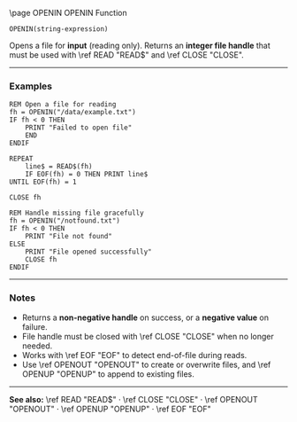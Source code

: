 \page OPENIN OPENIN Function

```basic
OPENIN(string-expression)
```

Opens a file for **input** (reading only).
Returns an **integer file handle** that must be used with \ref READ "READ$" and \ref CLOSE "CLOSE".

---

### Examples

```basic
REM Open a file for reading
fh = OPENIN("/data/example.txt")
IF fh < 0 THEN
    PRINT "Failed to open file"
    END
ENDIF

REPEAT
    line$ = READ$(fh)
    IF EOF(fh) = 0 THEN PRINT line$
UNTIL EOF(fh) = 1

CLOSE fh
```

```basic
REM Handle missing file gracefully
fh = OPENIN("/notfound.txt")
IF fh < 0 THEN
    PRINT "File not found"
ELSE
    PRINT "File opened successfully"
    CLOSE fh
ENDIF
```

---

### Notes

* Returns a **non-negative handle** on success, or a **negative value** on failure.
* File handle must be closed with \ref CLOSE "CLOSE" when no longer needed.
* Works with \ref EOF "EOF" to detect end-of-file during reads.
* Use \ref OPENOUT "OPENOUT" to create or overwrite files, and \ref OPENUP "OPENUP" to append to existing files.

---

**See also:**
\ref READ "READ$" · \ref CLOSE "CLOSE" · \ref OPENOUT "OPENOUT" · \ref OPENUP "OPENUP" · \ref EOF "EOF"
